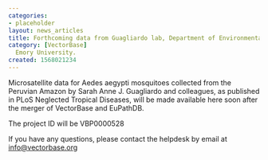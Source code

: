 ```yaml
---
categories:
- placeholder
layout: news_articles
title: Forthcoming data from Guagliardo lab, Department of Environmental Sciences,
category: [VectorBase]
  Emory University.
created: 1568021234
---
```

Microsatellite data for Aedes aegypti mosquitoes collected from the Peruvian Amazon by Sarah Anne J. Guagliardo and colleagues, as published in PLoS Neglected Tropical Diseases, will be made available here soon after the merger of VectorBase and EuPathDB.

The project ID will be VBP0000528

If you have any questions, please contact the helpdesk by email at info@vectorbase.org
